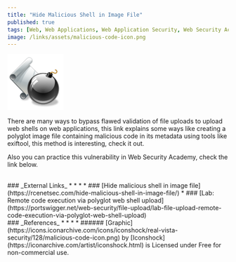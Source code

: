 ```yaml
---
title: "Hide Malicious Shell in Image File"
published: true
tags: [Web, Web Applications, Web Application Security, Web Security Academy, File Upload Vulnerabilities, Malicious Metadata, Exiftool]
image: /links/assets/malicious-code-icon.png
---
```


![](/links/assets/malicious-code-icon.png)

There are many ways to bypass flawed validation of file uploads to upload web shells on web applications, this link explains some ways like creating a polyglot image file containing malicious code in its metadata using tools like exiftool, this method is interesting, check it out.

Also you can practice this vulnerability in Web Security Academy, check the link below.

<br>
### _External Links_
* * *
* ### [Hide malicious shell in image file](https://rcenetsec.com/hide-malicious-shell-in-image-file/)
* ### [Lab: Remote code execution via polyglot web shell upload](https://portswigger.net/web-security/file-upload/lab-file-upload-remote-code-execution-via-polyglot-web-shell-upload)

<br>
### _References_
* * *
* ###### [Graphic](https://icons.iconarchive.com/icons/iconshock/real-vista-security/128/malicious-code-icon.png) by [Iconshock](https://iconarchive.com/artist/iconshock.html) is Licensed under Free for non-commercial use.
